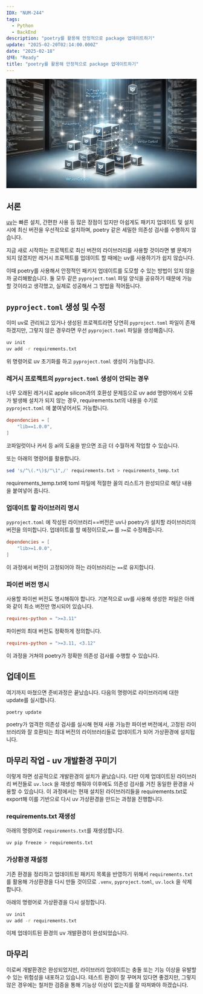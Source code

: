 ```yaml
---
IDX: "NUM-244"
tags:
  - Python
  - BackEnd
description: "poetry를 활용해 안정적으로 package 업데이트하기"
update: "2025-02-20T02:14:00.000Z"
date: "2025-02-18"
상태: "Ready"
title: "poetry를 활용해 안정적으로 package 업데이트하기"
---
```

![](image1.png)
## 서론

[uv](https://sharknia.github.io/uv-간단-소개-및-적용)는 빠른 설치, 간편한 사용 등 많은 장점이 있지만 아쉽게도 패키지 업데이트 및 설치 시에 최신 버전을 우선적으로 설치하며, poetry 같은 세밀한 의존성 검사를 수행하지 않습니다.

지금 새로 시작하는 프로젝트로 최신 버전의 라이브러리를 사용할 것이라면 별 문제가 되지 않겠지만 레거시 프로젝트를 업데이트 할 때에는 uv를 사용하기가 쉽지 않습니다. 

이때 poetry를 사용해서 안정적인 패키지 업데이트를 도모할 수 있는 방법이 있지 않을까 궁리해봤습니다. 둘 모두 같은 `pyproject.toml` 파일 양식을 공유하기 때문에 가능할 것이라고 생각했고, 실제로 성공해서 그 방법을 적어둡니다. 

## `pyproject.toml` 생성 및 수정

이미 uv로 관리되고 있거나 생성된 프로젝트라면 당연히 `pyproject.toml` 파일이 존재하겠지만, 그렇지 않은 경우라면 우선 `pyproject.toml` 파일을 생성해줍니다. 

```bash
uv init
uv add -r requirements.txt
```

위 명령어로 uv 초기화를 하고 `pyproject.toml` 생성이 가능합니다. 

### 레거시 프로젝트의 `pyproject.toml` 생성이 안되는 경우

너무 오래된 레거시로 apple silicon과의 호환성 문제등으로 uv add 명령어에서 오류가 발생해 설치가 되지 않는 경우, requirements.txt의 내용을 수기로 `pyproject.toml` 에 붙여넣어서도 가능합니다. 

```toml
dependencies = [
    "lib==1.0.0",
]
```

코파일럿이나 커서 등 ai의 도움을 받으면 조금 더 수월하게 작업할 수 있습니다.

또는 아래의 명령어를 활용합니다. 

```bash
sed 's/^\(.*\)$/"\1",/' requirements.txt > requirements_temp.txt
```

requirements\_temp.txt에 toml 파일에 적절한 꼴의 리스트가 완성되므로 해당 내용을 붙여넣어 줍니다. 

### 업데이트 할 라이브러리 명시

`pyproject.toml` 에 작성된 라이브러리==버전은 uv나 poetry가 설치할 라이브러리의 버전을 의미합니다. 업데이트를 할 예정이므로,`==` 를 `>=`로 수정해줍니다. 

```toml
dependencies = [
    "lib>=1.0.0",
]
```

이 과정에서 버전이 고정되어야 하는 라이브러리는 `==`로 유지합니다. 

### 파이썬 버전 명시

사용할 파이썬 버전도 명시해줘야 합니다. 기본적으로 uv를 사용해 생성한 파일은 아래와 같이 최소 버전만 명시되어 있습니다. 

```toml
requires-python = ">=3.11"
```

파이썬의 최대 버전도 정확하게 정의합니다. 

```toml
requires-python = ">=3.11, <3.12"
```

이 과정을 거쳐야 poetry가 정확한 의존성 검사를 수행할 수 있습니다.

## 업데이트

여기까지 마쳤으면 준비과정은 끝났습니다. 다음의 명령어로 라이브러리에 대한 update를 실시합니다.

```bash
poetry update
```

poetry가 엄격한 의존성 검사를 실시해 현재 사용 가능한 파이썬 버전에서, 고정된 라이브러리와 잘 호환되는 최대 버전의 라이브러리들로 업데이트가 되어 가상환경에 설치됩니다. 

## 마무리 작업 - uv 개발환경 꾸미기

이렇게 하면 성공적으로 개발환경의 설치가 끝났습니다. 다만 이제 업데이트된 라이브러리 버전들로 `uv.lock` 을 재생성 해줘야 이후에도 의존성 검사를 거친 동일한 환경을 사용할 수 있습니다. 이 과정에서는 현재 설치된 라이브러리들을 requirements.txt로 export해 이를 기반으로 다시 uv 가상환경을 만드는 과정을 진행합니다. 

### requirements.txt 재생성

아래의 명령어로 `requirements.txt`를 재생성합니다. 

```bash
uv pip freeze > requirements.txt
```

### 가상환경 재설정

기존 환경을 정리하고 업데이트된 패키지 목록을 반영하기 위해서 `requirements.txt` 를 활용해 가상환경을 다시 만들 것이므로 `.venv`, `pyproject.toml`, `uv.lock` 을 삭제합니다. 

아래의 명령어로 가상환경을 다시 설정합니다. 

```bash
uv init
uv add -r requirements.txt
```

이제 업데이트된 환경의 uv 개발환경이 완성되었습니다. 

## 마무리

이로써 개발환경은 완성되었지만, 라이브러리 업데이트는 충돌 또는 기능 이상을 유발할 수 있는 위험성을 내포하고 있습니다. 테스트 환경이 잘 꾸며져 있다면 좋겠지만, 그렇지 않은 경우에는 철저한 검증을 통해 기능상 이상이 없는지를 잘 따져봐야 하겠습니다. 



